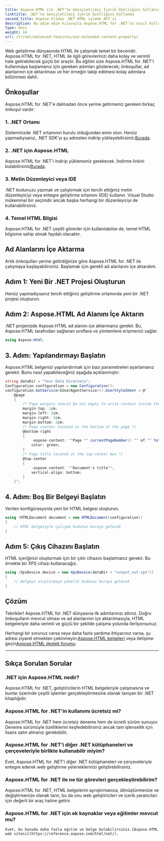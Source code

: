 ```yaml
---
title: Aspose.HTML ile .NET'te Genişletilmiş İçerik Özelliğini kullanın
linktitle: .NET'te Genişletilmiş İçerik Özelliğini Kullanma
second_title: Aspose.Slides .NET HTML işleme API'si
description: Bu adım adım kılavuzla Aspose.HTML for .NET'in nasıl kullanılacağını öğrenin. HTML becerilerinizi geliştirin ve web geliştirme projelerinizi kolaylaştırın.
type: docs
weight: 14
url: /tr/net/advanced-features/use-extended-content-property/
---
```


Web geliştirme dünyasında HTML ile çalışmak temel bir beceridir. Aspose.HTML for .NET, HTML ile ilgili görevlerinizi daha kolay ve verimli hale getirebilecek güçlü bir araçtır. Bu eğitim size Aspose.HTML for .NET'i kullanmaya başlamanız için gereken adımları gösterecek; önkoşullar, ad alanlarının içe aktarılması ve her örneğin takip edilmesi kolay adımlara bölünmesi dahil.

## Önkoşullar

Aspose.HTML for .NET'e dalmadan önce yerine getirmeniz gereken birkaç önkoşul vardır:

### 1. .NET Ortamı

 Sisteminizde .NET ortamının kurulu olduğundan emin olun. Henüz yapmadıysanız, .NET SDK'yı şu adresten indirip yükleyebilirsiniz:[Burada](https://releases.aspose.com/html/net/).

### 2. .NET için Aspose.HTML

 Aspose.HTML for .NET'i indirip yüklemeniz gerekecek. İndirme linkini bulabilirsiniz[Burada](https://releases.aspose.com/html/net/).

### 3. Metin Düzenleyici veya IDE

.NET kodunuzu yazmak ve çalıştırmak için tercih ettiğiniz metin düzenleyiciyi veya entegre geliştirme ortamını (IDE) kullanın. Visual Studio mükemmel bir seçimdir ancak başka herhangi bir düzenleyiciyi de kullanabilirsiniz.

### 4. Temel HTML Bilgisi

Aspose.HTML for .NET çeşitli görevler için kullanılabilse de, temel HTML bilgisine sahip olmak faydalı olacaktır.

## Ad Alanlarını İçe Aktarma

Artık önkoşulları yerine getirdiğinize göre Aspose.HTML for .NET ile çalışmaya başlayabilirsiniz. Başlamak için gerekli ad alanlarını içe aktaralım.

## Adım 1: Yeni Bir .NET Projesi Oluşturun

Henüz yapmadıysanız tercih ettiğiniz geliştirme ortamında yeni bir .NET projesi oluşturun.

## Adım 2: Aspose.HTML Ad Alanını İçe Aktarın

.NET projenizde Aspose.HTML ad alanını içe aktarmanız gerekir. Bu, Aspose.HTML tarafından sağlanan sınıflara ve yöntemlere erişmenizi sağlar.

```csharp
using Aspose.Html;
```

## 3. Adım: Yapılandırmayı Başlatın

Aspose.HTML belgenizi yapılandırmak için bazı parametreleri ayarlamanız gerekir. Bunu nasıl yapabileceğiniz aşağıda açıklanmıştır:

```csharp
string dataDir = "Your Data Directory";
Configuration configuration = new Configuration();
configuration.GetService<IUserAgentService>().UserStyleSheet = @"
    @page 
    {
        /* Page margins should be not empty to write content inside the margin-boxes */
        margin-top: 1cm;
        margin-left: 2cm;
        margin-right: 2cm;
        margin-bottom: 2cm;
        /* Page counter located at the bottom of the page */
        @bottom-right
        {
            -aspose-content: ""Page "" currentPageNumber() "" of "" totalPagesNumber();
            color: green;
        }
        /* Page title located at the top-center box */
        @top-center
        {
            -aspose-content: ""Document's title"";
            vertical-align: bottom;
        }    
    }";
```

## 4. Adım: Boş Bir Belgeyi Başlatın

Verilen konfigürasyonla yeni bir HTML belgesi oluşturun.

```csharp
using (HTMLDocument document = new HTMLDocument(configuration))
{
    // HTML belgesiyle çalışma kodunuz buraya gelecek
}
```

## Adım 5: Çıkış Cihazını Başlatın

HTML içeriğinizi oluşturmak için bir çıktı cihazını başlatmanız gerekir. Bu örnekte bir XPS cihazı kullanacağız.

```csharp
using (XpsDevice device = new XpsDevice(dataDir + "output_out.xps"))
{
    // Belgeyi oluşturmaya yönelik kodunuz buraya gelecek
}
```

## Çözüm

Tebrikler! Aspose.HTML for .NET dünyasına ilk adımlarınızı attınız. Doğru önkoşulların mevcut olması ve ad alanlarının içe aktarılmasıyla, HTML belgeleriyle daha verimli ve güçlü bir şekilde çalışma yolunda ilerliyorsunuz.

 Herhangi bir sorunuz varsa veya daha fazla yardıma ihtiyacınız varsa, şu adresi ziyaret etmekten çekinmeyin:[Aspose.HTML belgeleri](https://reference.aspose.com/html/net/) veya iletişime geçin[Aspose.HTML destek forumu](https://forum.aspose.com/).

---

## Sıkça Sorulan Sorular

### .NET için Aspose.HTML nedir?
   Aspose.HTML for .NET, geliştiricilerin HTML belgeleriyle çalışmasına ve bunlar üzerinde çeşitli işlemler gerçekleştirmesine olanak tanıyan bir .NET kitaplığıdır.

### Aspose.HTML for .NET'in kullanımı ücretsiz mi?
   Aspose.HTML for .NET hem ücretsiz deneme hem de ücretli sürüm sunuyor. Deneme sürümüyle özelliklerini keşfedebilirsiniz ancak tam işlevsellik için lisans satın almanız gerekebilir.

### Aspose.HTML for .NET'i diğer .NET kütüphaneleri ve çerçeveleriyle birlikte kullanabilir miyim?
   Evet, Aspose.HTML for .NET'i diğer .NET kütüphaneleri ve çerçeveleriyle entegre ederek web geliştirme yeteneklerinizi geliştirebilirsiniz.

### Aspose.HTML for .NET ile ne tür görevleri gerçekleştirebilirim?
   Aspose.HTML for .NET, HTML belgelerini ayrıştırmanıza, dönüştürmenize ve değiştirmenize olanak tanır, bu da onu web geliştiricileri ve içerik yaratıcıları için değerli bir araç haline getirir.

### Aspose.HTML for .NET için ek kaynaklar veya eğitimler mevcut mu?
    Evet, bu konuda daha fazla eğitim ve belge bulabilirsiniz.[Aspose.HTML web sitesi](https://reference.aspose.com/html/net/).

